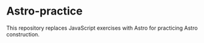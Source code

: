 # Astro-practice
This repository replaces JavaScript exercises with Astro for practicing Astro construction.
